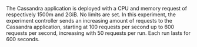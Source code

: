 The Cassandra application is deployed
with a CPU and memory request of respectively 1500m and 2GiB. No limits are
set. In this experiment, the experiment controller sends an increasing amount of
requests to the Cassandra application, starting at 100 requests per second up to
600 requests per second, increasing with 50 requests per run. Each run lasts for 600
seconds.